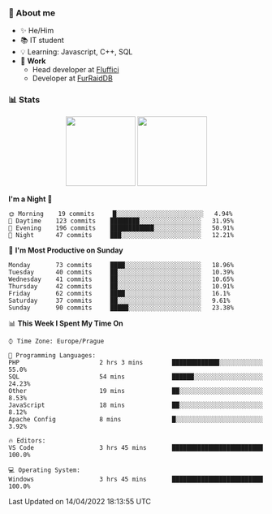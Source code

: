 ### 👋 About me

- ✨ He/Him
- 📚 IT student
- 💡 Learning: Javascript, C++, SQL
- 🔨 **Work**
  - Head developer at [Fluffici](https://fluffici.eu)
  - Developer at [FurRaidDB](https://furraiddb.xyz)

### 📊 Stats
<p align="center">
  <img height="137px" src="https://github-readme-stats-ashy-seven.vercel.app/api?username=Nanoslav&count_private=true&theme=dark&show_icons=true" />
  <img height="137px" src="https://github-readme-stats-ashy-seven.vercel.app/api/top-langs?username=Nanoslav&count_private=true&layout=compact&theme=dark" />
</p>

<!--START_SECTION:waka-->
**I'm a Night 🦉** 

```text
🌞 Morning    19 commits     █░░░░░░░░░░░░░░░░░░░░░░░░   4.94% 
🌆 Daytime    123 commits    ████████░░░░░░░░░░░░░░░░░   31.95% 
🌃 Evening    196 commits    ████████████░░░░░░░░░░░░░   50.91% 
🌙 Night      47 commits     ███░░░░░░░░░░░░░░░░░░░░░░   12.21%

```
📅 **I'm Most Productive on Sunday** 

```text
Monday       73 commits     ████░░░░░░░░░░░░░░░░░░░░░   18.96% 
Tuesday      40 commits     ██░░░░░░░░░░░░░░░░░░░░░░░   10.39% 
Wednesday    41 commits     ██░░░░░░░░░░░░░░░░░░░░░░░   10.65% 
Thursday     42 commits     ██░░░░░░░░░░░░░░░░░░░░░░░   10.91% 
Friday       62 commits     ████░░░░░░░░░░░░░░░░░░░░░   16.1% 
Saturday     37 commits     ██░░░░░░░░░░░░░░░░░░░░░░░   9.61% 
Sunday       90 commits     █████░░░░░░░░░░░░░░░░░░░░   23.38%

```


📊 **This Week I Spent My Time On** 

```text
⌚︎ Time Zone: Europe/Prague

💬 Programming Languages: 
PHP                      2 hrs 3 mins        █████████████░░░░░░░░░░░░   55.0% 
SQL                      54 mins             ██████░░░░░░░░░░░░░░░░░░░   24.23% 
Other                    19 mins             ██░░░░░░░░░░░░░░░░░░░░░░░   8.53% 
JavaScript               18 mins             ██░░░░░░░░░░░░░░░░░░░░░░░   8.12% 
Apache Config            8 mins              █░░░░░░░░░░░░░░░░░░░░░░░░   3.92%

🔥 Editors: 
VS Code                  3 hrs 45 mins       █████████████████████████   100.0%

💻 Operating System: 
Windows                  3 hrs 45 mins       █████████████████████████   100.0%

```


 Last Updated on 14/04/2022 18:13:55 UTC
<!--END_SECTION:waka-->

<!--
**Nanoslav/Nanoslav** is a ✨ _special_ ✨ repository because its `README.md` (this file) appears on your GitHub profile.

Here are some ideas to get you started:

- 🔭 I’m currently working on ...
- 🌱 I’m currently learning ...
- 👯 I’m looking to collaborate on ...
- 🤔 I’m looking for help with ...
- 💬 Ask me about ...
- 📫 How to reach me: ...
- 😄 Pronouns: ...
- ⚡ Fun fact: ...
-->
